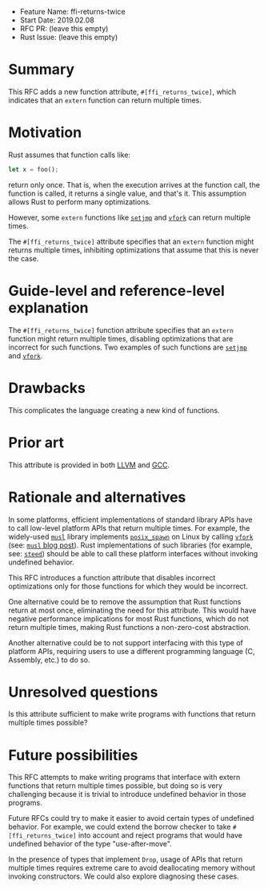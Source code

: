 - Feature Name: ffi-returns-twice
- Start Date: 2019.02.08
- RFC PR: (leave this empty)
- Rust Issue: (leave this empty)

# Summary
[summary]: #summary

This RFC adds a new function attribute, `#[ffi_returns_twice]`, which indicates
that an `extern` function can return multiple times.

# Motivation
[motivation]: #motivation

Rust assumes that function calls like:

```rust
let x = foo();
```

return only once. That is, when the execution arrives at the function call, the
function is called, it returns a single value, and that's it. This assumption
allows Rust to perform many optimizations.

However, some `extern` functions like [`setjmp`] and [`vfork`] can return
multiple times.

The `#[ffi_returns_twice]` attribute specifies that an `extern` function might
returns multiple times, inhibiting optimizations that assume that this is never
the case.

[`setjmp`]: https://en.cppreference.com/w/cpp/utility/program/setjmp
[`longjmp`]: https://en.cppreference.com/w/cpp/utility/program/longjmp
[`vfork`]: http://man7.org/linux/man-pages/man2/vfork.2.html

# Guide-level and reference-level explanation
[guide-level-explanation]: #guide-level-explanation

The `#[ffi_returns_twice]` function attribute specifies that an `extern` function
might return multiple times, disabling optimizations that are incorrect for such
functions. Two examples of such functions are [`setjmp`] and [`vfork`].

# Drawbacks
[drawbacks]: #drawbacks

This complicates the language creating a new kind of functions.

# Prior art
[prior-art]: #prior-art

This attribute is provided in both [LLVM] and [GCC]. 

[LLVM]: https://llvm.org/docs/LangRef.html#id979
[GCC]: https://gcc.gnu.org/onlinedocs/gcc/Common-Function-Attributes.html

# Rationale and alternatives
[rationale-and-alternatives]: #rationale-and-alternatives

In some platforms, efficient implementations of standard library APIs have to
call low-level platform APIs that return multiple times. For example, the
widely-used [`musl`] library implements [`posix_spawn`] on Linux by calling
[`vfork`] (see: [`musl` blog post]). Rust implementations of such libraries (for
example, see: [`steed`]) should be able to call these platform interfaces
without invoking undefined behavior.

This RFC introduces a function attribute that disables incorrect optimizations
only for those functions for which they would be incorrect.

One alternative could be to remove the assumption that Rust functions return at
most once, eliminating the need for this attribute. This would have negative
performance implications for most Rust functions, which do not return multiple
times, making Rust functions a non-zero-cost abstraction.

Another alternative could be to not support interfacing with this type of
platform APIs, requiring users to use a different programming language (C,
Assembly, etc.) to do so.

[`posix_spawn`]: http://man7.org/linux/man-pages/man3/posix_spawn.3.html
[`musl`]: https://www.musl-libc.org/
[`musl` blog post]: https://ewontfix.com/7/
[`steed`]: https://github.com/japaric/steed

# Unresolved questions
[unresolved-questions]: #unresolved-questions

Is this attribute sufficient to make write programs with functions that return
multiple times possible?

# Future possibilities
[future-possibilities]: #future-possibilities

This RFC attempts to make writing programs that interface with extern functions
that return multiple times possible, but doing so is very challenging because it
is trivial to introduce undefined behavior in those programs.

Future RFCs could try to make it easier to avoid certain types of undefined
behavior. For example, we could extend the borrow checker to take
`#[ffi_returns_twice]` into account and reject programs that would have
undefined behavior of the type "use-after-move".

In the presence of types that implement `Drop`, usage of APIs that return
multiple times requires extreme care to avoid deallocating memory without
invoking constructors. We could also explore diagnosing these cases.

[`Drop`]: https://doc.rust-lang.org/std/ops/trait.Drop.html
[`Pin`]: https://doc.rust-lang.org/std/pin/struct.Pin.html
